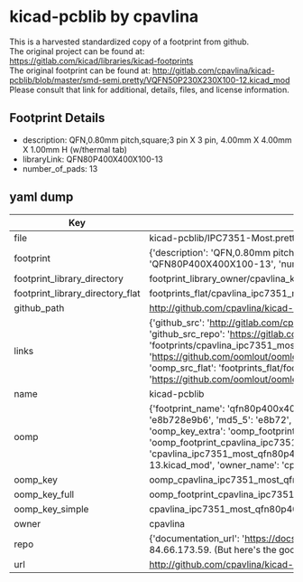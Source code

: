 # kicad-pcblib by cpavlina  
This is a harvested standardized copy of a footprint from github.  
The original project can be found at:  
https://gitlab.com/kicad/libraries/kicad-footprints  
The original footprint can be found at:
http://gitlab.com/cpavlina/kicad-pcblib/blob/master/smd-semi.pretty/VQFN50P230X230X100-12.kicad_mod
Please consult that link for additional, details, files, and license information.  
## Footprint Details
* description: QFN,0.80mm pitch,square;3 pin X 3 pin, 4.00mm X 4.00mm X 1.00mm H (w/thermal tab)  
* libraryLink: QFN80P400X400X100-13  
* number_of_pads: 13  
## yaml dump  
| Key | Value |  
| --- | --- |  
| file | kicad-pcblib/IPC7351-Most.pretty/QFN80P400X400X100-13.kicad_mod |  
| footprint | {'description': 'QFN,0.80mm pitch,square;3 pin X 3 pin, 4.00mm X 4.00mm X 1.00mm H (w/thermal tab)', 'libraryLink': 'QFN80P400X400X100-13', 'number_of_pads': 13} |  
| footprint_library_directory | footprint_library_owner/cpavlina_kicad-pcblib |  
| footprint_library_directory_flat | footprints_flat/cpavlina_ipc7351_most_qfn80p400x400x100_13/working |  
| github_path | http://github.com/cpavlina/kicad-pcblib/blob/master/IPC7351-Most.pretty/QFN80P400X400X100-13.kicad_mod |  
| links | {'github_src': 'http://gitlab.com/cpavlina/kicad-pcblib/blob/master/smd-semi.pretty/VQFN50P230X230X100-12.kicad_mod', 'github_src_repo': 'https://gitlab.com/kicad/libraries/kicad-footprints', 'oomp_bot': 'footprints/cpavlina_ipc7351_most_qfn80p400x400x100_13/working', 'oomp_bot_github': 'https://github.com/oomlout/oomlout_oomp_footprint_bot/tree/main/footprints/cpavlina_ipc7351_most_qfn80p400x400x100_13/working', 'oomp_src_flat': 'footprints_flat/footprints_flat/cpavlina_ipc7351_most_qfn80p400x400x100_13/working', 'oomp_src_flat_github': 'https://github.com/oomlout/oomlout_oomp_footprint_src/tree/main/footprints_flat/cpavlina_ipc7351_most_qfn80p400x400x100_13/working'} |  
| name | kicad-pcblib |  
| oomp | {'footprint_name': 'qfn80p400x400x100_13', 'library_name': 'ipc7351_most', 'md5': 'e8b728e9b696af15c6c95a188a8c9791', 'md5_10': 'e8b728e9b6', 'md5_5': 'e8b72', 'md5_6': 'e8b728', 'oomp_key': 'oomp_cpavlina_ipc7351_most_qfn80p400x400x100_13', 'oomp_key_extra': 'oomp_footprint_cpavlina_ipc7351_most_qfn80p400x400x100_13', 'oomp_key_full': 'oomp_footprint_cpavlina_ipc7351_most_qfn80p400x400x100_13_e8b728', 'oomp_key_simple': 'cpavlina_ipc7351_most_qfn80p400x400x100_13', 'original_filename': 'kicad-pcblib/IPC7351-Most.pretty/QFN80P400X400X100-13.kicad_mod', 'owner_name': 'cpavlina'} |  
| oomp_key | oomp_cpavlina_ipc7351_most_qfn80p400x400x100_13 |  
| oomp_key_full | oomp_footprint_cpavlina_ipc7351_most_qfn80p400x400x100_13 |  
| oomp_key_simple | cpavlina_ipc7351_most_qfn80p400x400x100_13 |  
| owner | cpavlina |  
| repo | {'documentation_url': 'https://docs.github.com/rest/overview/resources-in-the-rest-api#rate-limiting', 'message': "API rate limit exceeded for 84.66.173.59. (But here's the good news: Authenticated requests get a higher rate limit. Check out the documentation for more details.)"} |  
| url | http://github.com/cpavlina/kicad-pcblib |  

